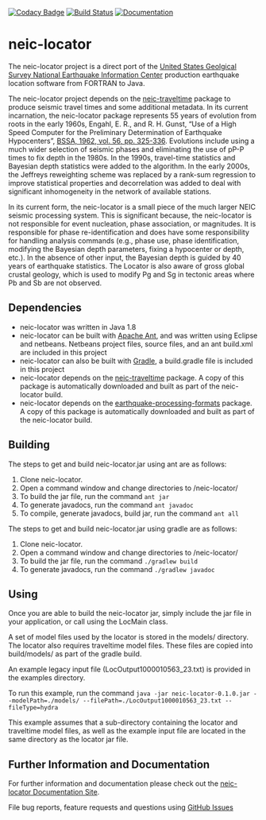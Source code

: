 [![Codacy Badge](https://api.codacy.com/project/badge/Grade/b50fddd11ce24251b546f1de9f4854e2)](https://app.codacy.com/app/jpatton-USGS/neic-locator?utm_source=github.com&utm_medium=referral&utm_content=usgs/neic-locator&utm_campaign=badger)
[![Build Status](https://travis-ci.org/usgs/neic-locator.svg?branch=master)](https://travis-ci.org/usgs/neic-locator)
[![Documentation](https://usgs.github.io/neic-locator/codedocumented.svg)](https://usgs.github.io/neic-locator/)

# neic-locator
The neic-locator project is a direct port of the [United States Geolgical Survey National Earthquake Information Center](https://earthquake.usgs.gov/contactus/golden/neic.php) production earthquake location software from FORTRAN to Java. 

The neic-locator project depends on the [neic-traveltime](https://github.com/usgs/neic-traveltime) package to produce seismic travel times and some additional metadata. In its current incarnation, the neic-locator package represents 55 years of evolution from roots in the early 1960s, Engahl, E. R., and R. H. Gunst, “Use of a High Speed Computer for the Preliminary Determination of Earthquake Hypocenters”, [BSSA, 1962, vol. 56, pp. 325-336](https://pubs.geoscienceworld.org/ssa/bssa/article/56/2/325/116393/use-of-a-high-speed-computer-for-the-preliminary). Evolutions include using a much wider selection of seismic phases and eliminating the use of pP-P times to fix depth in the 1980s. In the 1990s, travel-time statistics and Bayesian depth statistics were added to the algorithm. In the early 2000s, the Jeffreys reweighting scheme was replaced by a rank-sum regression to improve statistical properties and decorrelation was added to deal with significant inhomogeneity in the network of available stations.

In its current form, the neic-locator is a small piece of the much larger NEIC seismic processing system. This is significant because, the neic-locator is not responsible for event nucleation, phase association, or magnitudes. It is responsible for phase re-identification and does have some responsibility for handling analysis commands (e.g., phase use, phase identification, modifying the Bayesian depth parameters, fixing a hypocenter or depth, etc.). In the absence of other input, the Bayesian depth is guided by 40 years of earthquake statistics. The Locator is also aware of gross global crustal geology, which is used to modify Pg and Sg in tectonic areas where Pb and Sb are not observed.

Dependencies
------
* neic-locator was written in Java 1.8
* neic-locator can be built with [Apache Ant](http://ant.apache.org/), and was written using Eclipse and netbeans.  Netbeans project files, source files, and an ant build.xml are included in this project
* neic-locator can also be built with [Gradle](https://gradle.org/), a build.gradle file is included in this project
* neic-locator depends on the [neic-traveltime](https://github.com/usgs/neic-traveltime) package. A copy of this package is automatically downloaded and built as part of the neic-locator build.
* neic-locator depends on the [earthquake-processing-formats](https://github.com/usgs/earthquake-processing-formats) package. A copy of this package is automatically downloaded and built as part of the neic-locator build.

Building
------
The steps to get and build neic-locator.jar using ant are as follows:

1. Clone neic-locator.
2. Open a command window and change directories to /neic-locator/
3. To build the jar file, run the command `ant jar`
4. To generate javadocs, run the command `ant javadoc`
5. To compile, generate javadocs, build jar, run the command `ant all`

The steps to get and build neic-locator.jar using gradle are as follows:

1. Clone neic-locator.
2. Open a command window and change directories to /neic-locator/
3. To build the jar file, run the command `./gradlew build`
4. To generate javadocs, run the command `./gradlew javadoc`

Using
-----
Once you are able to build the neic-locator jar, simply include the jar
file in your application, or call using the LocMain class.

A set of model files used by the locator is stored in the models/ directory.
The locator also requires traveltime model files. These files are copied into
build/models/ as part of the gradle build.

An example legacy input file (LocOutput1000010563_23.txt) is provided in the
examples directory.

To run this example, run the command  `java -jar neic-locator-0.1.0.jar --modelPath=./models/ --filePath=./LocOutput1000010563_23.txt --fileType=hydra`

This example assumes that a sub-directory containing the locator and traveltime 
model files, as well as the example input file are located in the same directory
as the locator jar file.

Further Information and Documentation
------
For further information and documentation please check out the [neic-locator Documentation Site](https://usgs.github.io/neic-locator/).

File bug reports, feature requests and questions using [GitHub Issues](https://github.com/usgs/neic-locator/issues)
